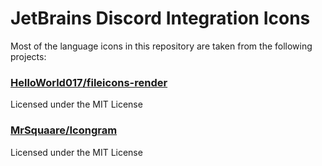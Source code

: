 # JetBrains Discord Integration Icons

Most of the language icons in this repository are taken from the following projects:



### [HelloWorld017/fileicons-render](https://github.com/HelloWorld017/fileicons-render/)

Licensed under the MIT License



### [MrSquaare/Icongram](https://github.com/MrSquaare/Icongram)

Licensed under the MIT License

